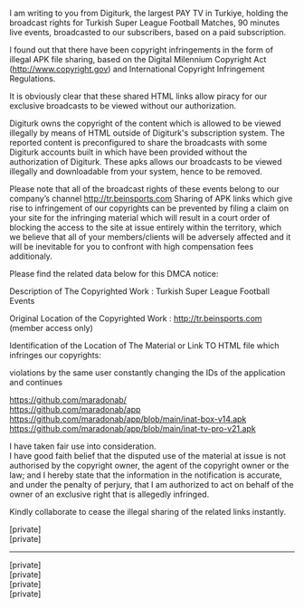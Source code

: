 I am writing to you from Digiturk, the largest PAY TV in Turkiye, holding the broadcast rights for Turkish Super League Football Matches, 90 minutes live events, broadcasted to our subscribers, based on a paid subscription.

I found out that there have been copyright infringements in the form of illegal APK file sharing, based on the Digital Milennium Copyright Act (http://www.copyright.gov) and International Copyright Infringement Regulations. 

It is obviously clear that these shared HTML links allow piracy for our exclusive broadcasts to be viewed without our authorization.

Digiturk owns the copyright of the content which is allowed to be viewed illegally by means of HTML outside of Digiturk's subscription system. The reported content is preconfigured  to share the broadcasts with some Digiturk accounts built in which have been provided without the authorization of Digiturk. These apks allows our broadcasts to be viewed illegally and downloadable from your system, hence to be removed.

Please note that all of the broadcast rights of these events belong to our company’s channel http://tr.beinsports.com Sharing of APK links which give rise to infringement of our copyrights can be prevented by filing a claim on your site for the infringing material which will result in a court order of blocking the access to the site at issue entirely within the territory, which we believe that all of your members/clients will be adversely affected and it will be inevitable for you to confront with high compensation fees additionaly.

Please find the related data below for this DMCA notice: 

Description of The Copyrighted Work : Turkish Super League Football Events 

Original Location of the Copyrighted Work : http://tr.beinsports.com (member access only) 

Identification of the Location of The Material or Link TO HTML file which infringes our copyrights:


violations by the same user constantly changing the IDs of the application and continues

https://github.com/maradonab/  
https://github.com/maradonab/app  
https://github.com/maradonab/app/blob/main/inat-box-v14.apk  
https://github.com/maradonab/app/blob/main/inat-tv-pro-v21.apk

I have taken fair use into consideration.  
I have good faith belief that the disputed use of the material at issue is not authorised by the copyright owner, the agent of the copyright owner or the law; and I hereby state that the information in the notification is accurate, and under the penalty of perjury, that I am  authorized to act on behalf of the owner of an exclusive right that is allegedly infringed. 

Kindly collaborate to cease the illegal sharing of the related links instantly.

[private]  
[private]  

____________________________

[private]  
[private]  
[private]  
[private]  
